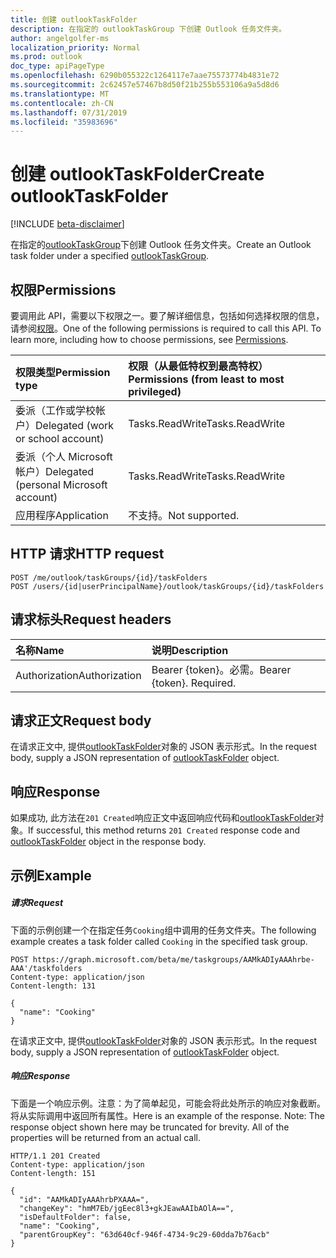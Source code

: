 ```yaml
---
title: 创建 outlookTaskFolder
description: 在指定的 outlookTaskGroup 下创建 Outlook 任务文件夹。
author: angelgolfer-ms
localization_priority: Normal
ms.prod: outlook
doc_type: apiPageType
ms.openlocfilehash: 6290b055322c1264117e7aae75573774b4831e72
ms.sourcegitcommit: 2c62457e57467b8d50f21b255b553106a9a5d8d6
ms.translationtype: MT
ms.contentlocale: zh-CN
ms.lasthandoff: 07/31/2019
ms.locfileid: "35983696"
---
```

# <a name="create-outlooktaskfolder"></a><span data-ttu-id="14f2a-103">创建 outlookTaskFolder</span><span class="sxs-lookup"><span data-stu-id="14f2a-103">Create outlookTaskFolder</span></span>

[!INCLUDE [beta-disclaimer](../../includes/beta-disclaimer.md)]

<span data-ttu-id="14f2a-104">在指定的[outlookTaskGroup](../resources/outlooktaskgroup.md)下创建 Outlook 任务文件夹。</span><span class="sxs-lookup"><span data-stu-id="14f2a-104">Create an Outlook task folder under a specified [outlookTaskGroup](../resources/outlooktaskgroup.md).</span></span>
## <a name="permissions"></a><span data-ttu-id="14f2a-105">权限</span><span class="sxs-lookup"><span data-stu-id="14f2a-105">Permissions</span></span>
<span data-ttu-id="14f2a-p101">要调用此 API，需要以下权限之一。要了解详细信息，包括如何选择权限的信息，请参阅[权限](/graph/permissions-reference)。</span><span class="sxs-lookup"><span data-stu-id="14f2a-p101">One of the following permissions is required to call this API. To learn more, including how to choose permissions, see [Permissions](/graph/permissions-reference).</span></span>

|<span data-ttu-id="14f2a-108">权限类型</span><span class="sxs-lookup"><span data-stu-id="14f2a-108">Permission type</span></span>      | <span data-ttu-id="14f2a-109">权限（从最低特权到最高特权）</span><span class="sxs-lookup"><span data-stu-id="14f2a-109">Permissions (from least to most privileged)</span></span>              |
|:--------------------|:---------------------------------------------------------|
|<span data-ttu-id="14f2a-110">委派（工作或学校帐户）</span><span class="sxs-lookup"><span data-stu-id="14f2a-110">Delegated (work or school account)</span></span> | <span data-ttu-id="14f2a-111">Tasks.ReadWrite</span><span class="sxs-lookup"><span data-stu-id="14f2a-111">Tasks.ReadWrite</span></span>    |
|<span data-ttu-id="14f2a-112">委派（个人 Microsoft 帐户）</span><span class="sxs-lookup"><span data-stu-id="14f2a-112">Delegated (personal Microsoft account)</span></span> | <span data-ttu-id="14f2a-113">Tasks.ReadWrite</span><span class="sxs-lookup"><span data-stu-id="14f2a-113">Tasks.ReadWrite</span></span>    |
|<span data-ttu-id="14f2a-114">应用程序</span><span class="sxs-lookup"><span data-stu-id="14f2a-114">Application</span></span> | <span data-ttu-id="14f2a-115">不支持。</span><span class="sxs-lookup"><span data-stu-id="14f2a-115">Not supported.</span></span> |

## <a name="http-request"></a><span data-ttu-id="14f2a-116">HTTP 请求</span><span class="sxs-lookup"><span data-stu-id="14f2a-116">HTTP request</span></span>
<!-- { "blockType": "ignored" } -->
```http
POST /me/outlook/taskGroups/{id}/taskFolders
POST /users/{id|userPrincipalName}/outlook/taskGroups/{id}/taskFolders
```
## <a name="request-headers"></a><span data-ttu-id="14f2a-117">请求标头</span><span class="sxs-lookup"><span data-stu-id="14f2a-117">Request headers</span></span>
| <span data-ttu-id="14f2a-118">名称</span><span class="sxs-lookup"><span data-stu-id="14f2a-118">Name</span></span>       | <span data-ttu-id="14f2a-119">说明</span><span class="sxs-lookup"><span data-stu-id="14f2a-119">Description</span></span>|
|:---------------|:----------|
| <span data-ttu-id="14f2a-120">Authorization</span><span class="sxs-lookup"><span data-stu-id="14f2a-120">Authorization</span></span>  | <span data-ttu-id="14f2a-p102">Bearer {token}。必需。</span><span class="sxs-lookup"><span data-stu-id="14f2a-p102">Bearer {token}. Required.</span></span> |

## <a name="request-body"></a><span data-ttu-id="14f2a-123">请求正文</span><span class="sxs-lookup"><span data-stu-id="14f2a-123">Request body</span></span>
<span data-ttu-id="14f2a-124">在请求正文中, 提供[outlookTaskFolder](../resources/outlooktaskfolder.md)对象的 JSON 表示形式。</span><span class="sxs-lookup"><span data-stu-id="14f2a-124">In the request body, supply a JSON representation of [outlookTaskFolder](../resources/outlooktaskfolder.md) object.</span></span>

## <a name="response"></a><span data-ttu-id="14f2a-125">响应</span><span class="sxs-lookup"><span data-stu-id="14f2a-125">Response</span></span>

<span data-ttu-id="14f2a-126">如果成功, 此方法在`201 Created`响应正文中返回响应代码和[outlookTaskFolder](../resources/outlooktaskfolder.md)对象。</span><span class="sxs-lookup"><span data-stu-id="14f2a-126">If successful, this method returns `201 Created` response code and [outlookTaskFolder](../resources/outlooktaskfolder.md) object in the response body.</span></span>

## <a name="example"></a><span data-ttu-id="14f2a-127">示例</span><span class="sxs-lookup"><span data-stu-id="14f2a-127">Example</span></span>
##### <a name="request"></a><span data-ttu-id="14f2a-128">请求</span><span class="sxs-lookup"><span data-stu-id="14f2a-128">Request</span></span>
<span data-ttu-id="14f2a-129">下面的示例创建一个在指定任务`Cooking`组中调用的任务文件夹。</span><span class="sxs-lookup"><span data-stu-id="14f2a-129">The following example creates a task folder called `Cooking` in the specified task group.</span></span>
<!-- {
  "blockType": "request",
  "name": "create_outlooktaskfolder_from_outlooktaskgroup"
}-->
```http
POST https://graph.microsoft.com/beta/me/taskgroups/AAMkADIyAAAhrbe-AAA'/taskfolders
Content-type: application/json
Content-length: 131

{
  "name": "Cooking"
}
```
<span data-ttu-id="14f2a-130">在请求正文中, 提供[outlookTaskFolder](../resources/outlooktaskfolder.md)对象的 JSON 表示形式。</span><span class="sxs-lookup"><span data-stu-id="14f2a-130">In the request body, supply a JSON representation of [outlookTaskFolder](../resources/outlooktaskfolder.md) object.</span></span>
##### <a name="response"></a><span data-ttu-id="14f2a-131">响应</span><span class="sxs-lookup"><span data-stu-id="14f2a-131">Response</span></span>
<span data-ttu-id="14f2a-p103">下面是一个响应示例。注意：为了简单起见，可能会将此处所示的响应对象截断。将从实际调用中返回所有属性。</span><span class="sxs-lookup"><span data-stu-id="14f2a-p103">Here is an example of the response. Note: The response object shown here may be truncated for brevity. All of the properties will be returned from an actual call.</span></span>
<!-- {
  "blockType": "response",
  "truncated": true,
  "@odata.type": "microsoft.graph.outlookTaskFolder"
} -->
```http
HTTP/1.1 201 Created
Content-type: application/json
Content-length: 151

{
  "id": "AAMkADIyAAAhrbPXAAA=",
  "changeKey": "hmM7Eb/jgEec8l3+gkJEawAAIbAOlA==",
  "isDefaultFolder": false,
  "name": "Cooking",
  "parentGroupKey": "63d640cf-946f-4734-9c29-60dda7b76acb"
}
```

<!-- uuid: 8fcb5dbc-d5aa-4681-8e31-b001d5168d79
2015-10-25 14:57:30 UTC -->
<!--
{
  "type": "#page.annotation",
  "description": "Create outlookTaskFolder",
  "keywords": "",
  "section": "documentation",
  "tocPath": "",
  "suppressions": []
}
-->
